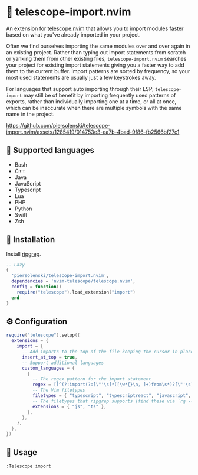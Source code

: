 # 🚢 telescope-import.nvim

An extension for [telescope.nvim](https://github.com/nvim-telescope/telescope.nvim)
that allows you to import modules faster based on what you've already imported in your project.

Often we find ourselves importing the same modules over and over again in an existing project. Rather than typing out import statements from scratch or yanking them from other existing files, `telescope-import.nvim` searches your project for existing import statements giving you a faster way to add them to the current buffer. Import patterns are sorted by frequency, so your most used statements are usually just a few keystrokes away.

For languages that support auto importing through their LSP, `telescope-import` may still be of benefit by importing frequently used patterns of exports, rather than individually importing one at a time, or all at once, which can be inaccurate when there are multiple symbols with the same name in the project.

https://github.com/piersolenski/telescope-import.nvim/assets/1285419/014753e3-ea7b-4bad-9f86-fb2566bf27c1

## 🤖 Supported languages

- Bash
- C++
- Java
- JavaScript
- Typescript
- Lua
- PHP
- Python
- Swift
- Zsh

## 🔩 Installation

Install [ripgrep](https://github.com/BurntSushi/ripgrep).

```lua
-- Lazy
{
  'piersolenski/telescope-import.nvim',
  dependencies = 'nvim-telescope/telescope.nvim',
  config = function()
    require("telescope").load_extension("import")
  end
}
```

## ⚙️ Configuration

```lua
require("telescope").setup({
  extensions = {
    import = {
      -- Add imports to the top of the file keeping the cursor in place
      insert_at_top = true,
      -- Support additional languages
      custom_languages = {
        {
          -- The regex pattern for the import statement
          regex = [[^(?:import(?:[\"'\s]*([\w*{}\n, ]+)from\s*)?[\"'\s](.*?)[\"'\s].*)]],
          -- The Vim filetypes
          filetypes = { "typescript", "typescriptreact", "javascript", "react" },
          -- The filetypes that ripgrep supports (find these via `rg --type-list`)
          extensions = { "js", "ts" },
        },
      },
    },
  },
})
```

## 🚀 Usage

```
:Telescope import
```
